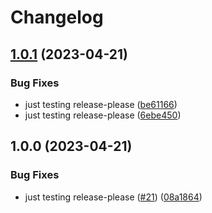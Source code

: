 # Changelog

## [1.0.1](https://github.com/mauriciolauffer/openui5-ratingshroom/compare/v1.0.0...v1.0.1) (2023-04-21)


### Bug Fixes

* just testing release-please ([be61166](https://github.com/mauriciolauffer/openui5-ratingshroom/commit/be61166425f61ed755de9f6d38c07d03b9e950db))
* just testing release-please ([6ebe450](https://github.com/mauriciolauffer/openui5-ratingshroom/commit/6ebe450394496a8b38cde2bb1cd30bfdef54c31e))

## 1.0.0 (2023-04-21)


### Bug Fixes

* just testing release-please ([#21](https://github.com/mauriciolauffer/openui5-ratingshroom/issues/21)) ([08a1864](https://github.com/mauriciolauffer/openui5-ratingshroom/commit/08a1864a22bc73d0ea23e28c8a402c93c7f32410))
